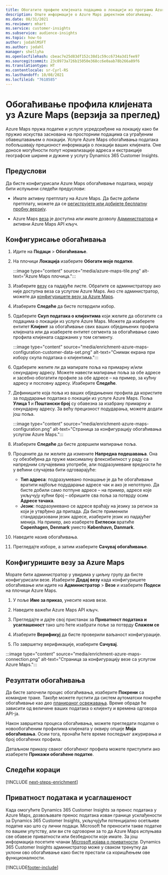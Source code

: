 ```yaml
---
title: Обогатите профиле клијената подацима о локацији из програма Azure Maps
description: Опште информације о Azure Maps директном обогаћивању.
ms.date: 08/31/2021
ms.reviewer: mhart
ms.service: customer-insights
ms.subservice: audience-insights
ms.topic: how-to
author: jodahlMSFT
ms.author: jodahl
manager: shellyha
ms.openlocfilehash: cbeac7e25d83df152c38d1c59cc6734a3d1fee97
ms.sourcegitcommit: 23c8973a726b15050e368cc6e0aab78b266a89f6
ms.translationtype: HT
ms.contentlocale: sr-Cyrl-RS
ms.lasthandoff: 10/08/2021
ms.locfileid: "7618585"
---
```

# <a name="enrichment-of-customer-profiles-with-azure-maps-preview"></a>Обогаћивање профила клијената уз Azure Maps (верзија за преглед)

Azure Maps пружа податке и услуге усредсређене на локацију како би пружио искуства заснована на просторним подацима са уграђеним обавештавањем о локацији. Услуге Azure Maps обогаћивања података побољшавају прецизност информација о локацији ваших клијената. Оне доносе могућности попут нормализације адреса и екстракције географске ширине и дужине у услугу Dynamics 365 Customer Insights.

## <a name="prerequisites"></a>Предуслови

Да бисте конфигурисали Azure Maps обогаћивање података, морају бити испуњени следећи предуслови:

- Имате активну претплату на Azure Maps. Да бисте добили претплату, можете да се [региструјете или добијете бесплатну пробну верзију](https://azure.microsoft.com/services/azure-maps/).

- Azure Maps [веза](connections.md) је доступна *или* имате дозволу [Администратора](permissions.md#administrator) и активни Azure Maps API кључ.

## <a name="configure-the-enrichment"></a>Конфигурисање обогаћивања

1. Идите на **Подаци** > **Обогаћивање**. 

1. На плочици **Локација** изаберите **Обогати моје податке**.

   :::image type="content" source="media/azure-maps-tile.png" alt-text="Azure Maps плочица.":::

1. Изаберите [везу](connections.md) са падајуће листе. Обратите се администратору ако није доступна веза са услугом Azure Maps. Ако сте администратор, можете да [конфигуришете везу за Azure Maps](#configure-the-connection-for-azure-maps). 

1. Изаберите **Следеће** да бисте потврдили избор.

1. Одаберите **Скуп података о клијентима** који желите да обогатите са подацима о локацији из услуге Azure Maps. Можете да изаберете ентитет **Клијент** за обогаћивање свих ваших обједињених профила клијената или да изаберете ентитет сегмента за обогаћивање само профила клијената садржаних у том сегменту.

    :::image type="content" source="media/enrichment-azure-maps-configuration-customer-data-set.png" alt-text="Снимак екрана при избору скупа података о клијентима.":::

1. Одаберите желите ли да мапирате поља на примарну и/или секундарну адресу. Можете навести мапирање поља за обе адресе и засебно обогатити профиле за обе адресе – на пример, за кућну адресу и пословну адресу. Изаберите **Следеће**.

1. Дефинишите која поља из ваших обједињених профила да користите за подударање података о локацији из услуге Azure Maps. Поља **Улица 1** и **Поштански број** су обавезна за изабрану примарну и секундарну адресу. За већу прецизност подударања, можете додати још поља.

   :::image type="content" source="media/enrichment-azure-maps-configuration.png" alt-text="Страница за конфигурацију обогаћивања услугом Azure Maps.":::

1. Изаберите **Следеће** да бисте довршили мапирање поља.

1. Процените да ли желите да измените **Напредна подешавања**. Она су обезбеђена да пруже максималну флексибилност у раду са напредним случајевима употребе, али подразумеване вредности ће у већини случајева бити одговарајуће:
   - **Тип адреса**: подразумевано понашање је да ће обогаћивање вратити најбоље подударање адресе чак и ако је непотпуно. Да бисте добили само потпуне адресе – на пример, адресе које укључују кућни број – обришите сва поља за потврду осим **Адресе тачака**. 
   - **Језик**: подразумевано се адресе враћају на језику за регион за који је утврђено да припада. Да бисте применили стандардизовани језик адресе, изаберите језик из падајућег менија. На пример, ако изаберете **Енглески** вратиће **Copenhagen, Denmark** уместо **København, Danmark**.

1. Наведите назив обогаћивања.

1. Прегледајте изборе, а затим изаберите **Сачувај обогаћивање**.

## <a name="configure-the-connection-for-azure-maps"></a>Конфигуришите везу за Azure Maps

Морате бити администратор у увидима у циљну групу да бисте конфигурисали везе. Изаберите **Додај везу** када конфигуришете обогаћивање или идите на **Администратор** > **Везе** и изаберите **Подеси** на плочици Azure Maps.

1. У поље **Име за приказ**, унесите назив везе.

1. Наведите важећи Azure Maps API кључ.

1. Прегледајте и дајте свој пристанак за **Приватност података и усаглашеност** тако што ћете изабрати поље за потврду **Слажем се**

1. Изаберите **Верификуј** да бисте проверили ваљаност конфигурације.

1. По завршетку верификације, изаберите **Сачувај**.

:::image type="content" source="media/enrichment-azure-maps-connection.png" alt-text="Страница за конфигурацију везе са услугом Azure Maps.":::

## <a name="enrichment-results"></a>Резултати обогаћивања

Да бисте започели процес обогаћивања, изаберите **Покрени** са командне траке. Такође можете пустити да систем аутоматски покреће обогаћивање као део [планираног освежавања](system.md#schedule-tab). Време обраде ће зависити од величине ваших података о клијенту и времена одговора API-ја.

Након завршетка процеса обогаћивања, можете прегледати податке о новообогаћеним профилима клијената у оквиру опције **Моја обогаћивања**. Осим тога, пронаћи ћете време последњег ажурирања и број обогаћених профила.

Детаљном приказу сваког обогаћеног профила можете приступити ако изаберете **Прикажи обогаћене податке**.

## <a name="next-steps"></a>Следећи кораци

[!INCLUDE [next-steps-enrichment](../includes/next-steps-enrichment.md)]

## <a name="data-privacy-and-compliance"></a>Приватност података и усаглашеност

Када омогућите Dynamics 365 Customer Insights за пренос података у Azure Maps, дозвољавате пренос података изван границе усклађености за Dynamics 365 Customer Insights, укључујући потенцијално осетљиве податке као што су лични подаци. Microsoft ће преносити такве податке по вашем упутству, али ви сте одговорни за то да Azure Maps испуњава све обавезе приватности или безбедности које имате. За још информација посетите чланак [Microsoft изјава о приватности](https://go.microsoft.com/fwlink/?linkid=396732).
Dynamics 365 Customer Insights администратор може у сваком тренутку да уклони ово обогаћивање како бисте престали са коришћењем ове функционалности.

[!INCLUDE[footer-include](../includes/footer-banner.md)]
